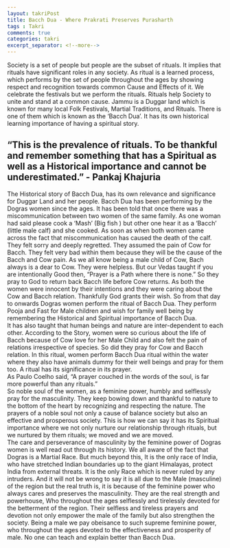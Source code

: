```yaml
---
layout: takriPost
title: Bacch Dua - Where Prakrati Preserves Purasharth 
tags : Takri
comments: true
categories: takri
excerpt_separator: <!--more-->
---
```


Society is a set of people but people are the subset of rituals. It implies that rituals have significant roles in any society. As ritual is a learned process, which performs by the set of people throughout the ages by showing respect and recognition towards common Cause and Effects of it. We celebrate the festivals but we perform the rituals. Rituals help Society to unite and stand at a common cause. Jammu is a Duggar land which is known for many local Folk Festivals, Martial Traditions, and Rituals. There is one of them which is known as the ‘Bacch Dua’. It has its own historical learning importance of having a spiritual story.
<!--more-->

## “This is the prevalence of rituals. To be thankful and remember something that has a Spiritual as well as a Historical importance and cannot be underestimated.” - Pankaj Khajuria

The Historical story of Bacch Dua, has its own relevance and significance for Duggar Land and her people. Bacch Dua has been performing by the Dogras women since the ages. It has been told that once there was a miscommunication between two women of the same family. As one woman had said please cook a ‘Mash’ (Big fish ) but other one hear it as a ‘Bacch’ (little male calf) and she cooked. As soon as when both women came across the fact that miscommunication has caused the death of the calf. They felt sorry and deeply regretted. They assumed the pain of Cow for Bacch. They felt very bad within them because they will be the cause of the Bacch and Cow pain. As we all know being a male child of Cow, Bach always is a dear to Cow. They were helpless. But our Vedas taught if you are intentionally Good then, “Prayer is a Path where there is none.” So they pray to God to return back Bacch life before Cow returns. As both the women were innocent by their intentions and they were caring about the Cow and Bacch relation. Thankfully God grants their wish. So from that day to onwards Dogras women perform the ritual of Bacch Dua. They perform Pooja and Fast for Male children and wish for family well being by remembering the Historical and Spiritual importance of Bacch Dua.
<br>
It has also taught that human beings and nature are inter-dependent to each other. According to the Story, women were so curious about the life of Bacch because of Cow love for her Male Child and also felt the pain of relations irrespective of species. So did they pray for Cow and Bacch relation. In this ritual, women perform Bacch Dua ritual within the water where they also have animals dummy for their well beings and pray for them too. A ritual has its significance in its prayer.
<br>
As Paulo Coelho said, “A prayer couched in the words of the soul, is far more powerful than any rituals.”
<br>
So noble soul of the women, as a feminine power, humbly and selflessly pray for the masculinity. They keep bowing down and thankful to nature to the bottom of the heart by recognizing and respecting the nature. The prayers of a noble soul not only a cause of balance society but also an effective and prosperous society. This is how we can say it has its Spiritual importance where we not only nurture our relationship through rituals, but we nurtured by them rituals; we moved and we are moved.
<br>
 The care and perseverance of masculinity by the feminine power of Dogras women is well read out through its history. We all aware of the fact that  Dogras is a  Martial Race. But much beyond this, It is the only race of India, who have stretched Indian boundaries up to the giant Himalayas, protect India from external threats. It is the only Race which is never ruled by any intruders. And it will not be wrong to say it is all due to the Male (masculine) of the region but the real truth is, it is because of the feminine power who always cares and preserves the masculinity. They are the real strength and powerhouse, Who throughout the ages selflessly and tirelessly devoted for the betterment of the region. Their selfless and tireless prayers and devotion not only empower the male of the family but also strengthen the society. Being a male we pay obeisance to such supreme feminine power, who throughout the ages devoted to the effectiveness and prosperity of male. No one can teach and explain better than Bacch Dua.

